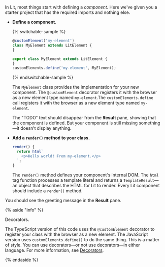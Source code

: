 In Lit, most things start with defining a _component_. Here we've given you a starter project that has the required imports and nothing else.


*   **Define a component.**

    {% switchable-sample %}

    ```ts
    @customElement('my-element')
    class MyElement extends LitElement {
    }
    ```

    ```js
    export class MyElement extends LitElement {
    }
    customElements.define('my-element', MyElement);
    ```

    {% endswitchable-sample %}

    The `MyElement` class provides the implementation for your new component.&nbsp;<ts-js><span slot="ts">The <code>@customElement</code> decorator registers it with the browser as a new element type named <code>my-element</code>.</span><span slot="js">The <code>customElements.define</code> call registers it with the browser as a new element type named <code>my-element</code>.</span></ts-js>

    The "TODO" text should disappear from the **Result** pane, showing that the component is defined. But your component is still missing something—it doesn't display anything.

*   **Add a `render()` method to your class.**

    ```ts
    render() {
      return html`
        <p>Hello world! From my-element.</p>
      `;
    }
    ```

    The `render()` method defines your component's internal DOM. The `html` tag function processes a template literal and returns a `TemplateResult`—an object that describes the HTML for Lit to render. Every Lit component should include a `render()` method.

You should see the greeting message in the **Result** pane.

{% aside "info" %}

Decorators.

The TypeScript version of this code uses the `@customElement` decorator to register your class with the browser as a new element. The JavaScript version uses `customElements.define()` to do the same thing. This is a matter of style. You can use decorators—or not use decorators—in either language. For more information, see [Decorators](/docs/components/decorators/).

{% endaside %}


